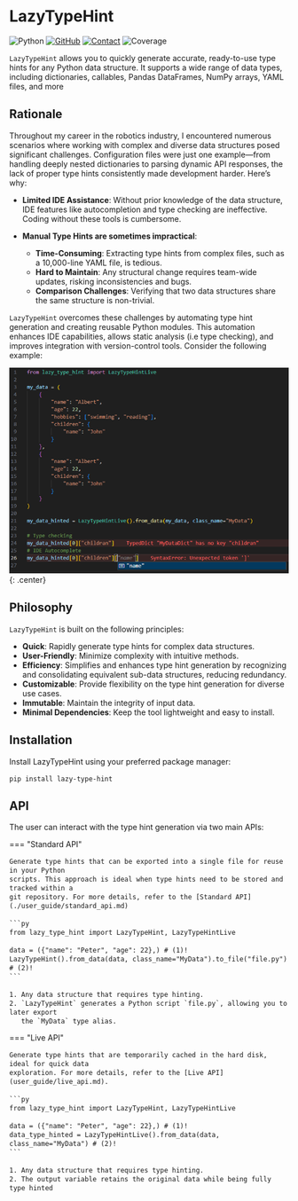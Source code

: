 # LazyTypeHint

![Python](https://img.shields.io/badge/Python-3.9%20%7C%203.10%20%7C%203.11%20%7C%203.12-black.svg)
[![GitHub](https://img.shields.io/badge/GitHub-Repository-black.svg)](https://github.com/mflova/lazy-type-hint)
[![Contact](https://img.shields.io/badge/Email-mflovaa%40gmail.com-black.svg)](mailto:mflovaa@gmail.com)
![Coverage](https://img.shields.io/badge/Coverage-91%25-black.svg)


`LazyTypeHint` allows you to quickly generate accurate, ready-to-use type hints for any
Python data structure. It supports a wide range of data types, including dictionaries,
callables, Pandas DataFrames, NumPy arrays, YAML files, and more

## Rationale

Throughout my career in the robotics industry, I encountered numerous scenarios where
working with complex and diverse data structures posed significant challenges.
Configuration files were just one example—from handling deeply nested dictionaries to
parsing dynamic API responses, the lack of proper type hints consistently made development
harder. Here’s why:

- **Limited IDE Assistance**: Without prior knowledge of the data structure, IDE features like
autocompletion and type checking are ineffective. Coding without these tools is
cumbersome.
- **Manual Type Hints are sometimes impractical**:

    - **Time-Consuming**: Extracting type hints from complex files, such as a 10,000-line
      YAML file, is tedious.
    - **Hard to Maintain**: Any structural change requires team-wide updates, risking
      inconsistencies and bugs.
    - **Comparison Challenges**: Verifying that two data structures share the same structure
      is non-trivial.


`LazyTypeHint` overcomes these challenges by automating type hint generation and creating
reusable Python modules. This automation enhances IDE capabilities, allows static analysis
(i.e type checking), and improves integration with version-control tools. Consider the
following example:

![Image](./images/example_from_data.PNG){: .center}

## Philosophy

`LazyTypeHint` is built on the following principles:

  - **Quick**: Rapidly generate type hints for complex data structures.
  - **User-Friendly**: Minimize complexity with intuitive methods.
  - **Efficiency**: Simplifies and enhances type hint generation by recognizing and
    consolidating equivalent sub-data structures, reducing redundancy.
  - **Customizable**: Provide flexibility on the type hint generation for diverse use cases.
  - **Immutable**: Maintain the integrity of input data.
  - **Minimal Dependencies**: Keep the tool lightweight and easy to install.

## Installation

Install LazyTypeHint using your preferred package manager:

```
pip install lazy-type-hint
```

## API

The user can interact with the type hint generation via two main APIs:


=== "Standard API"

    Generate type hints that can be exported into a single file for reuse in your Python
    scripts. This approach is ideal when type hints need to be stored and tracked within a
    git repository. For more details, refer to the [Standard API](./user_guide/standard_api.md)

    ```py
    from lazy_type_hint import LazyTypeHint, LazyTypeHintLive

    data = ({"name": "Peter", "age": 22},) # (1)!
    LazyTypeHint().from_data(data, class_name="MyData").to_file("file.py") # (2)!
    ```

    1. Any data structure that requires type hinting.
    2. `LazyTypeHint` generates a Python script `file.py`, allowing you to later export
       the `MyData` type alias.

=== "Live API"

    Generate type hints that are temporarily cached in the hard disk, ideal for quick data
    exploration. For more details, refer to the [Live API](user_guide/live_api.md).

    ```py
    from lazy_type_hint import LazyTypeHint, LazyTypeHintLive

    data = ({"name": "Peter", "age": 22},) # (1)!
    data_type_hinted = LazyTypeHintLive().from_data(data, class_name="MyData") # (2)!
    ```

    1. Any data structure that requires type hinting.
    2. The output variable retains the original data while being fully type hinted